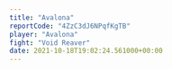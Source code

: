 ```yaml
---
title: "Avalona"
reportCode: "4ZzC3dJ6NPqfKgTB"
player: "Avalona"
fight: "Void Reaver"
date: 2021-10-18T19:02:24.561000+00:00
---
```

